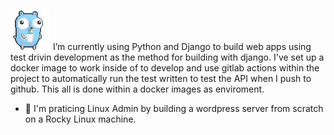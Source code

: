 ![alt text](https://github.com/jnprogrammer/jnprogrammer/blob/master/gifs/gophercoffee.gif?raw=true)
I’m currently using Python and Django to build web apps using test drivin development as the method for building with django. I've set up a docker image to work inside of to develop and use gitlab actions within the project to automatically run the test written to test the API when I push to github. This all is done within a docker images as enviroment. 
- 🔭 I'm praticing Linux Admin by building a wordpress server from scratch on a Rocky Linux machine.

<!-- https://github.com/jnprogrammer/jnprogrammer
https://github.com/jnprogrammer/jnprogrammer/blob/master/gifs/gophercoffee.gif
**jnprogrammer/jnprogrammer** is a ✨ _special_ ✨ repository because its `README.md` (this file) appears on your GitHub profile.

Here are some ideas to get you started:

- 🔭 I’m currently working on ...
###- 🌱 I’m currently using Django to build web apps using TDD and docker images. 
- 👯 I’m looking to collaborate on ...
- 🤔 I’m looking for help with ...
- 💬 Ask me about ...
- 📫 How to reach me: ...
- ⚡ Fun fact: ...
-->
